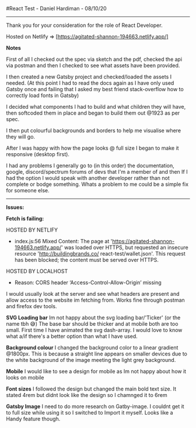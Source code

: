 #React Test - Daniel Hardiman - 08/10/20
***

Thank you for your consideration for the role of React Developer.


Hosted on Netlify => [https://agitated-shannon-194663.netlify.app/]

**Notes**

First of all I checked out the spec via sketch and the pdf, checked the api via postman and then I checked to see what assets have been provided.

I then created a new Gatsby project and checked/loaded the assets I needed.
(At this point I had to read the docs again as I have only used Gatsby once and failing that I asked my best friend stack-overflow how to correctly load fonts in Gatsby)

I decided what components I had to build and what children they will have, then softcoded them in place and began to build them out @1923 as per spec.

I then put colourful backgrounds and borders to help me visualise where they will go. 

After I was happy with how the page looks @ full size I began to make it responsive (desktop first).

I had any problems I generally go to (in this order) the documentation, google, discord/spectrum forums of devs that I'm a member of and then If I had the option I would speak with another developer rather than not complete or bodge something. Whats a problem to me could be a simple fix for someone else.  


***
**Issues:**

**Fetch is failing:**

HOSTED BY NETLIFY
- index.js:56 Mixed Content: The page at 'https://agitated-shannon-194663.netlify.app/' was loaded over HTTPS, but requested an insecure resource 'http://buildingbrands.co/
react-test/wallet.json'. This request has been blocked; the content must be served over HTTPS.

HOSTED BY LOCALHOST
- Reason: CORS header ‘Access-Control-Allow-Origin’ missing

I would usually look at the server and see what headers are present and allow access to the website im fetching from.
Works fine through postman and firefox dev tools.

**SVG Loading bar**
Im not happy about the svg loading bar/'Ticker' (or the name tbh 😅) The base bar should be thicker and at mobile both are too small. First time I have animated the svg dash-array. I would love to know what a/if there's a better option than what I have used.

**Background colour**
I changed the background color to a linear gradient @1800px.
This is because a straight line appears on smaller devices due to the white background of the image meeting the light grey background.

**Mobile**
I would like to see a design for mobile as Im not happy about how it looks on mobile

**Font sizes**
I followed the design but changed the main bold text size.
It stated 4rem but didnt look like the design so I chamnged it to 6rem 

**Gatsby Image**
I need to do more research on Gatby-image. I couldnt get it to full size while using it so I switched to Import it myself.
Looks like a Handy feature though.


